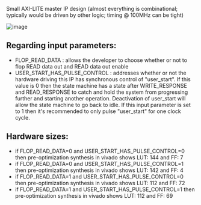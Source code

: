 Small AXI-LITE master IP design (almost everything is combinational; typically would be driven by other logic; timing @ 100MHz can be tight)

![image](https://github.com/user-attachments/assets/f8d0709c-54a5-42de-836b-10a0bca1a561)

Regarding input parameters:
-----
- FLOP_READ_DATA : allows the developer to choose whether or not to flop READ data out and READ data out enable
- USER_START_HAS_PULSE_CONTROL : addresses whether or not the hardware driving this IP has synchronous control of "user_start". If this value is 0 then the state machine has a state after WRITE_RESPONSE and READ_RESPONSE to catch and hold the system from progressing further and starting another operation. Deactivation of user_start will allow the state machine to go back to idle. If this input parameter is set to 1 then it's recommended to only pulse "user_start" for one clock cycle.

Hardware sizes:
-----
- if FLOP_READ_DATA=0 and USER_START_HAS_PULSE_CONTROL=0 then pre-optimization synthesis in vivado shows LUT: 144 and FF: 7
- if FLOP_READ_DATA=0 and USER_START_HAS_PULSE_CONTROL=1 then pre-optimization synthesis in vivado shows LUT: 142 and FF: 4
- if FLOP_READ_DATA=1 and USER_START_HAS_PULSE_CONTROL=0 then pre-optimization synthesis in vivado shows LUT: 112 and FF: 72
- if FLOP_READ_DATA=1 and USER_START_HAS_PULSE_CONTROL=1 then pre-optimization synthesis in vivado shows LUT: 112 and FF: 69

